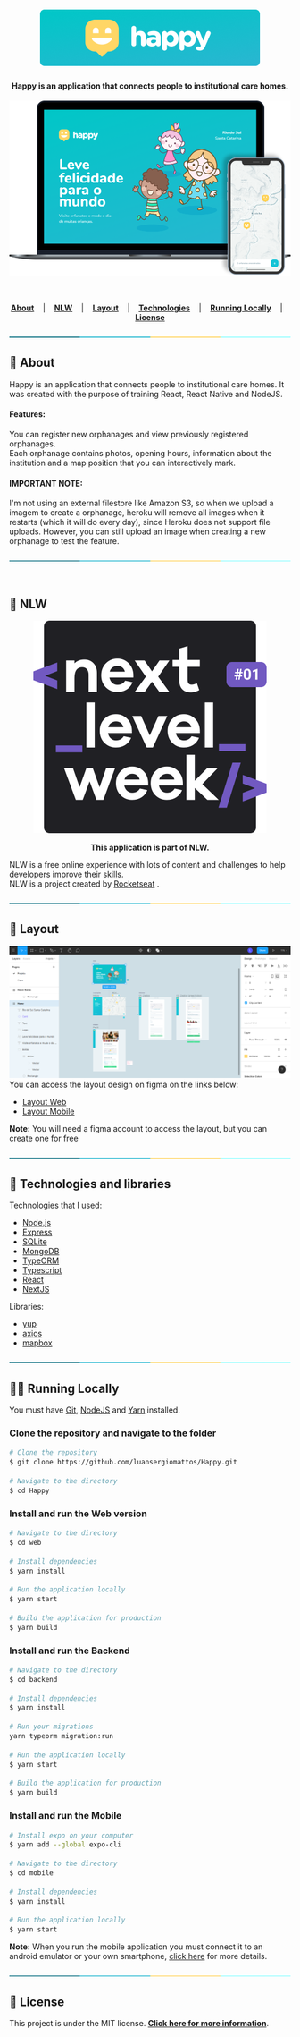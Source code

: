 <h1 align="center">
  <a href="https://happy-nlw-web.netlify.app/">	
    <img alt="Happy" title="Happy" src="/docs/logo.png" />
  </a>
</h1>

<h4 align="center">
  Happy is an application that connects people to institutional care homes.
</h4>

<div align="center">
  <a href="https://happy-nlw-web.netlify.app/">	
    <img  src="/docs/happy.png" />
  </a>
</div>

<p>&nbsp;</p>

<p align="center">
  <a href="#page_facing_up-About"><strong>About</strong></a> &nbsp;&nbsp;&nbsp;|&nbsp;&nbsp;&nbsp;
  <a href="#rocket-NLW"><strong>NLW</strong></a> &nbsp;&nbsp;&nbsp;|&nbsp;&nbsp;&nbsp;
  <a href="#art-Layout"><strong>Layout</strong></a> &nbsp;&nbsp;&nbsp;|&nbsp;&nbsp;&nbsp;
  <a href="#robot-Technologies"><strong>Technologies</strong></a> &nbsp;&nbsp;&nbsp;|&nbsp;&nbsp;&nbsp;
  <a href="#man_technologist-Running-Locally"><strong>Running Locally</strong></a> &nbsp;&nbsp;&nbsp;|&nbsp;&nbsp;&nbsp;
  <a href="#memo-License"><strong>License</strong></a>
</p>

<div align="center">
  <img  src="/docs/division.png" />
</div>

## :page_facing_up: About

Happy is an application that connects people to institutional care homes. It was created with the purpose of training React, React Native and NodeJS.

#### Features:

You can register new orphanages and view previously registered orphanages. <br>
Each orphanage contains photos, opening hours, information about the institution and a map position that you can interactively mark.

#### IMPORTANT NOTE:

I'm not using an external filestore like Amazon S3, so when we upload a imagem to create a orphanage, heroku will remove all images when it restarts (which it will do every day), since Heroku does not support file uploads. However, you can still upload an image when creating a new orphanage to test the feature.

<div align="center">
  <img  src="/docs/division.png" />
  <p>&nbsp;</p>
</div>

## :rocket: NLW

<div align="center">
  <img  src="/docs/nlw.svg" />
  <p><strong>This application is part of NLW.</strong></p>
</div>

NLW is a free online experience with lots of content and challenges to help developers improve their skills. <br>
NLW is a project created by [Rocketseat](https://blog.rocketseat.com.br/primeira-next-level-week/) .

<div align="center">
  <img  src="/docs/division.png" />
</div>

## :art: Layout

<div align="center">
  <a href="https://www.figma.com/file/mDEbnoojksG4w8sOxmudh3/Happy-Web?node-id=0%3A1">
    <img  src="/docs/layout.png" />
  </a>
</div>
You can access the layout design on figma on the links below:

- [Layout Web](https://www.figma.com/file/mDEbnoojksG4w8sOxmudh3/Happy-Web?node-id=0%3A1)
- [Layout Mobile](https://www.figma.com/file/X27FfVxAgy9f5IFa7ONlph/Happy-Mobile?node-id=0%3A1)

**Note:** You will need a figma account to access the layout, but you can create one for free

<div align="center">
  <img  src="/docs/division.png" />
</div>

## :robot: Technologies and libraries

Technologies that I used:

- [Node.js](https://nodejs.org/en/)
- [Express](https://expressjs.com/pt-br/)
- [SQLite](https://www.sqlite.org/index.html)
- [MongoDB](https://www.mongodb.com/)
- [TypeORM](https://typeorm.io/)
- [Typescript](https://www.typescriptlang.org/)
- [React](https://reactjs.org/)
- [NextJS](https://nextjs.org/)

Libraries:

- [yup](https://github.com/jquense/yup)
- [axios](https://axios-http.com/)
- [mapbox](https://www.mapbox.com/)

<div align="center">
  <img  src="/docs/division.png" />
</div>

## :man_technologist: Running Locally

You must have [Git](https://git-scm.com/book/en/v2/Getting-Started-Installing-Git), [NodeJS](https://nodejs.org/en/) and [Yarn](https://yarnpkg.com/) installed.

### Clone the repository and navigate to the folder

```bash
# Clone the repository
$ git clone https://github.com/luansergiomattos/Happy.git

# Navigate to the directory
$ cd Happy
```

### Install and run the Web version

```bash
# Navigate to the directory
$ cd web

# Install dependencies
$ yarn install

# Run the application locally
$ yarn start

# Build the application for production
$ yarn build
```

### Install and run the Backend

```bash
# Navigate to the directory
$ cd backend

# Install dependencies
$ yarn install

# Run your migrations
yarn typeorm migration:run

# Run the application locally
$ yarn start

# Build the application for production
$ yarn build
```

### Install and run the Mobile

```bash
# Install expo on your computer
$ yarn add --global expo-cli

# Navigate to the directory
$ cd mobile

# Install dependencies
$ yarn install

# Run the application locally
$ yarn start
```

**Note:** When you run the mobile application you must connect it to an android emulator or your own smartphone, [click here](https://medium.com/@webcore1/how-run-expo-for-react-native-on-your-ios-device-and-first-impressions-49882c38763d) for more details.

<div align="center">
  <img  src="/docs/division.png" />
</div>

## :memo: License

This project is under the MIT license.
**[Click here for more information](https://github.com/luansergiomattos/Happy/blob/master/LICENSE)**.
